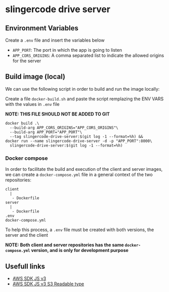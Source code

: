 # slingercode drive server

## Environment Variables

Create a `.env` file and insert the variables below

- `APP_PORT`: The port in which the app is going to listen
- `APP_CORS_ORIGINS`: A comma separated list to indicate the allowed origins for the server

## Build image (local)

We can use the following script in order to build and run the image locally:

Create a file `docker-build.sh` and paste the script remplazing the ENV VARS with the
values in `.env` file

**NOTE: THIS FILE SHOULD NOT BE ADDED TO GIT**

```shell
docker build .\
  --build-arg APP_CORS_ORIGINS="APP_CORS_ORIGINS"\
  --build-arg APP_PORT="APP_PORT"\
  --tag slingercode-drive-server:$(git log -1 --format=%h) &&
docker run --name slingercode-drive-server -d -p "APP_PORT":8000\
  slingercode-drive-server:$(git log -1 --format=%h)
```

### Docker compose

In order to facilitate the build and execution of the client and server images,
we can create a `docker-compose.yml` file in a general context of the
two repositories:

```
client
  |
   - Dockerfile
server
  |
   - Dockerfile
.env
docker-compose.yml
```

To help this process, a `.env` file must be created with both versions, the server and the client

**NOTE: Both client and server repositories has the same `docker-compose.yml` version, and is only for development purpose**

## Usefull links

* [AWS SDK JS v3](https://betterdev.blog/aws-javascript-sdk-v3-usage-problems-testing/)
* [AWS SDK JS v3 S3 Readable type](https://github.com/aws/aws-sdk-js-v3/issues/1877)
